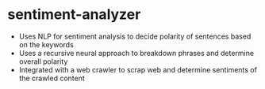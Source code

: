# sentiment-analyzer
- Uses NLP for sentiment analysis to decide polarity of sentences based on the keywords
- Uses a recursive neural approach to breakdown phrases and determine overall polarity
- Integrated with a web crawler to scrap web and determine sentiments of the crawled content
